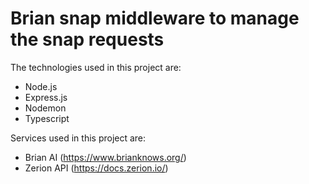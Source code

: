 # Brian snap middleware to manage the snap requests

The technologies used in this project are:

- Node.js
- Express.js
- Nodemon
- Typescript

Services used in this project are:

- Brian AI (https://www.brianknows.org/)
- Zerion API (https://docs.zerion.io/)
